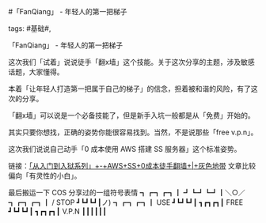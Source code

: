 #「FanQiang」 - 年轻人的第一把梯子

tags: #基础#, 

「FanQiang」 - 年轻人的第一把梯子

这次我们「试着」说说徒手「翻x墙」这个技能。关于这次分享的主题，涉及敏感话题，大家懂得。

本着「让年轻人打造第一把属于自己的梯子」的信念，担着被和谐的风险，有了这次的分享。

「翻x墙」可以说是一个必备技能了，但是新手入坑一般都是从「免费」开始的。

其实只要你想找，正确的姿势你能很容易找到。当然，不是说那些「free v.p.n」。

这次我们说说自己动手「0 成本使用 AWS 搭建 SS 服务器」这个标准姿势。

链接：[「从入门到入狱系列」+-+AWS+SS+0成本徒手翻墙+|+灰色地带](http://ev1l.cn/2017/08/26/AWS_SS_Hello_World/)
文章比较偏向「有灵性的小白」。

最后搬运一下 COS 分享过的一组符号表情
┓┏┓┏┓┃
┛┗┛┗┛┃＼○／
┓┏┓┏┓┃   /     STOP
┛┗┛┗┛┃ノ)
┓┏┓┏┓┃         USE
┛┗┛┗┛┃ 
┓┏┓┏┓┃         FREE
┛┗┛┗┛┃ 
┓┏┓┏┓┃         V.P.N
┃┃┃┃┃┃

[comment]: <> (topic_id:48888525242828)

[comment]: <> (create_time:2017-08-28T11:33:58.519+0800)

[comment]: <> (topic_type:talk)

[comment]: <> (owner:824422482422_)

